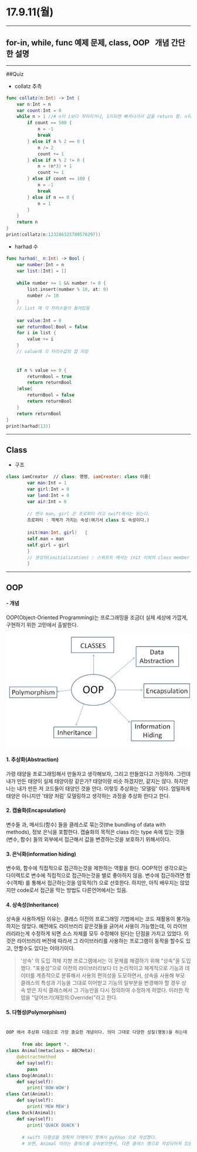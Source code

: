 # 17.9.11(월)

---

## for-in, while, func 예제 문제, class, OOP   개념 간단한 설명

---

##Quiz

- collatz 추측

```swift
func collatz(n:Int) -> Int {
    var n:Int = n
    var count:Int = 0
    while n > 1 //# n이 1보다 작아지거나, 1이되면 빠져나가서 값을 return 함. n이 1이 되는 경우는 n이 2일때, n이 1일때. {
        if count == 500 {
            n = -1
            break
        } else if n % 2 == 0 {
            n /= 2
            count += 1
        } else if n % 2 != 0 {
            n = (n*3) + 1
            count += 1
        } else if count == 100 {
            n = -1
            break
        } else if n == 0 {
            n = 1
        }
    }
    return n     
}
print(collatz(n:123286325789578297))
```

- harhad 수

```swift
func harhad(_ n:Int) -> Bool {
    var number:Int = n
    var list:[Int] = []
    
    while number >= 1 && number != 0 {
        list.insert(number % 10, at: 0)
        number /= 10
    }
    // list 에 각 자리수들이 들어있음
    
    var value:Int = 0
    var returnBool:Bool = false
    for i in list {
        value += i
    }
    // value에 각 자리수값의 합 저장
    
    
    if n % value == 0 {
        returnBool = true
        return returnBool
    }else{ 
        returnBool = false
        return returnBool
    }
    return returnBool
}
print(harhad(13))
```
---


## Class 

- 구조

 
```swift
class iamCreator  // class: 명령, iamCreator: class 이름{
 		var man:Int = 1  
 		var girl:Int = 0
 		var land:Int = 0
 		var air:Int = 0
 		
 		// 변수 man, girl 은 프로퍼티 라고 swift에서는 읽는다.
 		프로퍼티 : 객체가 가지는 속성(여기서 class 도 속성이다.)
 		
 		init(man:Int, girl)   {
 		self.man = man
 		self.girl = girl
 		}
 		// 생성자(initialization) : 스위프트 에서는 init 이외의 class member 에 초기값을 지정해주어야 오류가 발생하지않음. 
 		}
```
---

## OOP 

#### - 개념 <br>

OOP(Object-Oriented Programming)는 프로그래밍을 조금더 실제 세상에 가깝게, 구현하기 위한 고민에서 출발한다. 

![screen](/study/image/OOP.jpg)

#### 1. 추상화(Abstraction) <br>

가령 태양을 프로그래밍해서 만들자고 생각해보자, 그리고 만들었다고 가정하자. 그런데 내가 만든 태양이 실제 태양이랑 같은가? 태양이랑 비슷 하겠지만, 같지는 않다. 하지만 나는 내가 만든 저 코드들이 태양인 것을 안다. 이렇듯 추상화는 '모델링' 이다. 엄밀하게 태양은 아니지만 '태양 처럼' 모델링하고 생각하는 과정을 추상화 한다고 한다.

#### 2. 캡슐화(Encapsulation) <br> 

 변수들 과, 메서드(함수) 들을 클레스로 묶는것(the bundling of data with methods), 정보 은닉을 포함한다. 캡슐화의 목적은 class 라는 type 속에 있는 것들(변수, 함수) 들의 외부에서 접근해서 값을 변경하는것을 보호하기 위해서이다.

#### 3. 은닉화(information hiding) <br> 

변수와, 함수에 직접적으로 접근하는것을 제한하는 역활을 한다. OOP적인 생각으로는 다이렉트로 변수에 직접적으로 접근하는것을 별로 좋아하지 않음. 변수에 접근하려면 함수(객체) 를 통해서 접근하는것을 암묵적(?) 으로 선호한다. 하지만, 아직 배우지는 않았지만 code로서 접근을 막는 방법도 다른언어에서는 있음.

#### 4. 상속성(Inheritance) <br>

상속을 사용하게된 이유는. 클레스 이전의 프로그래밍 기법에서는 코드 재활용이 불가능하지는 않았다. 예전에도 라이브러리 같은것들을 긁어서 사용이 가능했는데, 이 라이브러리라는게 수정하게 되면 소스 자체를 모두 수정해야 된다는 단점을 가지고 있었다. 이것은 라이브러리 버전에 따라서 그 라이브러리를 사용하는 프로그램이 동작을 할수도 있고, 안할수도 있다는 이야기이다.
 
> '상속' 의 도입 객체 지향 프로그램에서는 이 문제를 해결하기 위해 "상속"을 도입 했다. "포용성"으로 이전의 라이브러리보다 더 논리적이고 체계적으로 기능과 데이터를 계층적으로 분류해서 사용의 편의성을 도모하면서, 상속을 사용해 부모 클래스의 특성과 기능을 그대로 이어받고 기능의 일부분을 변경해야 할 경우 상속 받은 자식 클래스에서 그 기능만을 다시 정의하여 수정하게 하였다. 이러한 작업을 "덮어쓰기(재정의:Override)"라고 한다.

#### 5. 다형성(Polymorphism) <br>

```python

OOP 에서 추상화 다음으로 가장 중요한 개념이다. 의미 그대로 다양한 성질(행동)을 하는데

      from abc import *. 
class Animal(metaclass = ABCMeta):
    @abstractmethod
    def say(self):
        pass
class Dog(Animal):
    def say(self):
        print('BOW-WOW')
class Cat(Animal):
    def say(self):
        print('MEW MEW')
class Duck(Animal):
    def say(self):
        print('QUACK QUACK')
       
      # swift 다형성을 정확히 이해하지 못해서 python 으로 작성했다.
      # 보면, Animal 이라는 클레스를 상속받으면서, 다른 클레스 명으로 작성되어져 있음. 최상위 클레스는 Animal 이면서, 다른 이름의 클레스들이 똑같은 구조를 가지고있음. 맨 처음 정의해준 구조를 벗어나게 작성을 하면 오류가 나면서, 사전에 code 작성시에 실수를 미연에 방지해줄수 있다..
```      









